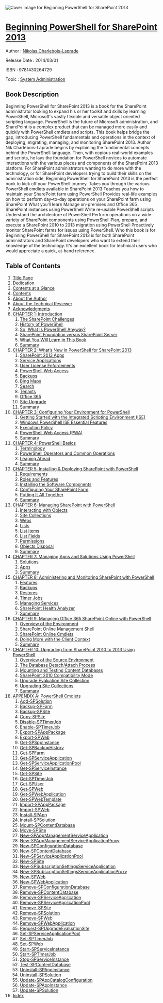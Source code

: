 ![Cover image for Beginning PowerShell for SharePoint 2013](https://imgdetail.ebookreading.net/cover/cover/system_admin/EB9781430264729.jpg)

[Beginning PowerShell for SharePoint 2013](https://ebookreading.net/view/book/Beginning+PowerShell+for+SharePoint+2013-EB9781430264729_1.html "Beginning PowerShell for SharePoint 2013")
====================================================================================================================

Author : [Nikolas Charlebois-Laprade](https://ebookreading.net/search/author/Nikolas+Charlebois-Laprade)

Release Date : 2014/03/01

ISBN : 9781430264729

Topic : [System Administration](https://ebookreading.net/search/category/system-administration)

Book Description
-----------------

Beginning PowerShell for SharePoint 2013 is a book for the SharePoint administrator looking to expand his or her toolkit and skills by learning PowerShell, Microsoft's vastly flexible and versatile object oriented scripting language. PowerShell is the future of Microsoft administration, and SharePoint is a complex product that can be managed more easily and quickly with PowerShell cmdlets and scripts. This book helps bridge the gap, introducing PowerShell fundamentals and operations in the context of deploying, migrating, managing, and monitoring SharePoint 2013.
Author Nik Charlebois-Laprade begins by explaining the fundamental concepts behind the PowerShell language. Then, with copious real-world examples and scripts, he lays the foundation for PowerShell novices to automate interactions with the various pieces and components of the SharePoint 2013 platform.
For SharePoint administrators wanting to do more with the technology, or for SharePoint developers trying to build their skills on the administration side, Beginning PowerShell for SharePoint 2013 is the perfect book to kick off your PowerShell journey.
Takes you through the various PowerShell cmdlets available in SharePoint 2013
Teaches you how to maintain your SharePoint farm using PowerShell
Provides real-life examples on how to perform day–to-day operations on your SharePoint farm using SharePoint
What you'll learn
Manage on-premises and Office 365 SharePoint instances using PowerShell
Write re-usable PowerShell scripts
Understand the architecture of PowerShell
Perform operations on a wide variety of SharePoint components using PowerShell
Plan, prepare, and execute a SharePoint 2010 to 2013 migration using PowerShell
Proactively monitor SharePoint farms for issues using PowerShell.
Who this book is for
Beginning PowerShell for SharePoint 2013 is for both SharePoint administrators and SharePoint developers who want to extend their knowledge of the technology. It's an excellent book for technical users who would appreciate a quick, at-hand reference.
              
Table of Contents
-----------------

1. [Title Page](https://ebookreading.net/view/book/Beginning+PowerShell+for+SharePoint+2013-EB9781430264729_2.html)
1. [Dedication](https://ebookreading.net/view/book/Beginning+PowerShell+for+SharePoint+2013-EB9781430264729_4.html)
1. [Contents at a Glance](https://ebookreading.net/view/book/Beginning+PowerShell+for+SharePoint+2013-EB9781430264729_5.html)
1. [Contents](https://ebookreading.net/view/book/Beginning+PowerShell+for+SharePoint+2013-EB9781430264729_6.html)
1. [About the Author](https://ebookreading.net/view/book/Beginning+PowerShell+for+SharePoint+2013-EB9781430264729_7.html)
1. [About the Technical Reviewer](https://ebookreading.net/view/book/Beginning+PowerShell+for+SharePoint+2013-EB9781430264729_8.html)
1. [Acknowledgments](https://ebookreading.net/view/book/Beginning+PowerShell+for+SharePoint+2013-EB9781430264729_9.html)
1. [CHAPTER 1: Introduction](https://ebookreading.net/view/book/Beginning+PowerShell+for+SharePoint+2013-EB9781430264729_10.html)
    1. [The SharePoint Challenges](https://ebookreading.net/view/book/Beginning+PowerShell+for+SharePoint+2013-EB9781430264729_10.html#Sec1)
    1. [History of PowerShell](https://ebookreading.net/view/book/Beginning+PowerShell+for+SharePoint+2013-EB9781430264729_10.html#Sec2)
    1. [So, What Is PowerShell Anyway?](https://ebookreading.net/view/book/Beginning+PowerShell+for+SharePoint+2013-EB9781430264729_10.html#Sec3)
    1. [SharePoint Foundation versus SharePoint Server](https://ebookreading.net/view/book/Beginning+PowerShell+for+SharePoint+2013-EB9781430264729_10.html#Sec4)
    1. [What You Will Learn in This Book](https://ebookreading.net/view/book/Beginning+PowerShell+for+SharePoint+2013-EB9781430264729_10.html#Sec5)
    1. [Summary](https://ebookreading.net/view/book/Beginning+PowerShell+for+SharePoint+2013-EB9781430264729_10.html#Sec6)
1. [CHAPTER 2: What’s New in PowerShell for SharePoint 2013](https://ebookreading.net/view/book/Beginning+PowerShell+for+SharePoint+2013-EB9781430264729_11.html)
    1. [SharePoint 2013 Apps](https://ebookreading.net/view/book/Beginning+PowerShell+for+SharePoint+2013-EB9781430264729_11.html#Sec1)
    1. [Service Applications](https://ebookreading.net/view/book/Beginning+PowerShell+for+SharePoint+2013-EB9781430264729_11.html#Sec2)
    1. [User License Enforcements](https://ebookreading.net/view/book/Beginning+PowerShell+for+SharePoint+2013-EB9781430264729_11.html#Sec3)
    1. [PowerShell Web Access](https://ebookreading.net/view/book/Beginning+PowerShell+for+SharePoint+2013-EB9781430264729_11.html#Sec4)
    1. [Backups](https://ebookreading.net/view/book/Beginning+PowerShell+for+SharePoint+2013-EB9781430264729_11.html#Sec5)
    1. [Bing Maps](https://ebookreading.net/view/book/Beginning+PowerShell+for+SharePoint+2013-EB9781430264729_11.html#Sec6)
    1. [Search](https://ebookreading.net/view/book/Beginning+PowerShell+for+SharePoint+2013-EB9781430264729_11.html#Sec7)
    1. [Tenants](https://ebookreading.net/view/book/Beginning+PowerShell+for+SharePoint+2013-EB9781430264729_11.html#Sec8)
    1. [Office 365](https://ebookreading.net/view/book/Beginning+PowerShell+for+SharePoint+2013-EB9781430264729_11.html#Sec9)
    1. [Site Upgrade](https://ebookreading.net/view/book/Beginning+PowerShell+for+SharePoint+2013-EB9781430264729_11.html#Sec10)
    1. [Summary](https://ebookreading.net/view/book/Beginning+PowerShell+for+SharePoint+2013-EB9781430264729_11.html#Sec11)
1. [CHAPTER 3: Configuring Your Environment for PowerShell](https://ebookreading.net/view/book/Beginning+PowerShell+for+SharePoint+2013-EB9781430264729_12.html)
    1. [Getting Started with the Integrated Scripting Environment (ISE)](https://ebookreading.net/view/book/Beginning+PowerShell+for+SharePoint+2013-EB9781430264729_12.html#Sec1)
    1. [Windows PowerShell ISE Essential Features](https://ebookreading.net/view/book/Beginning+PowerShell+for+SharePoint+2013-EB9781430264729_12.html#Sec4)
    1. [Execution Policy](https://ebookreading.net/view/book/Beginning+PowerShell+for+SharePoint+2013-EB9781430264729_12.html#Sec8)
    1. [PowerShell Web Access (PWA)](https://ebookreading.net/view/book/Beginning+PowerShell+for+SharePoint+2013-EB9781430264729_12.html#Sec9)
    1. [Summary](https://ebookreading.net/view/book/Beginning+PowerShell+for+SharePoint+2013-EB9781430264729_12.html#Sec13)
1. [CHAPTER 4: PowerShell Basics](https://ebookreading.net/view/book/Beginning+PowerShell+for+SharePoint+2013-EB9781430264729_13.html)
    1. [Terminology](https://ebookreading.net/view/book/Beginning+PowerShell+for+SharePoint+2013-EB9781430264729_13.html#Sec1)
    1. [PowerShell Operators and Common Operations](https://ebookreading.net/view/book/Beginning+PowerShell+for+SharePoint+2013-EB9781430264729_13.html#Sec7)
    1. [Leaping Ahead](https://ebookreading.net/view/book/Beginning+PowerShell+for+SharePoint+2013-EB9781430264729_13.html#Sec31)
    1. [Summary](https://ebookreading.net/view/book/Beginning+PowerShell+for+SharePoint+2013-EB9781430264729_13.html#Sec34)
1. [CHAPTER 5: Installing &amp; Deploying SharePoint with PowerShell](https://ebookreading.net/view/book/Beginning+PowerShell+for+SharePoint+2013-EB9781430264729_14.html)
    1. [Requirements](https://ebookreading.net/view/book/Beginning+PowerShell+for+SharePoint+2013-EB9781430264729_14.html#Sec1)
    1. [Roles and Features](https://ebookreading.net/view/book/Beginning+PowerShell+for+SharePoint+2013-EB9781430264729_14.html#Sec4)
    1. [Installing the Software Components](https://ebookreading.net/view/book/Beginning+PowerShell+for+SharePoint+2013-EB9781430264729_14.html#Sec9)
    1. [Configuring Your SharePoint Farm](https://ebookreading.net/view/book/Beginning+PowerShell+for+SharePoint+2013-EB9781430264729_14.html#Sec13)
    1. [Putting It All Together](https://ebookreading.net/view/book/Beginning+PowerShell+for+SharePoint+2013-EB9781430264729_14.html#Sec20)
    1. [Summary](https://ebookreading.net/view/book/Beginning+PowerShell+for+SharePoint+2013-EB9781430264729_14.html#Sec24)
1. [CHAPTER 6: Managing SharePoint with PowerShell](https://ebookreading.net/view/book/Beginning+PowerShell+for+SharePoint+2013-EB9781430264729_15.html)
    1. [Interacting with Objects](https://ebookreading.net/view/book/Beginning+PowerShell+for+SharePoint+2013-EB9781430264729_15.html#Sec1)
    1. [Site Collections](https://ebookreading.net/view/book/Beginning+PowerShell+for+SharePoint+2013-EB9781430264729_15.html#Sec2)
    1. [Webs](https://ebookreading.net/view/book/Beginning+PowerShell+for+SharePoint+2013-EB9781430264729_15.html#Sec13)
    1. [Lists](https://ebookreading.net/view/book/Beginning+PowerShell+for+SharePoint+2013-EB9781430264729_15.html#Sec21)
    1. [List Items](https://ebookreading.net/view/book/Beginning+PowerShell+for+SharePoint+2013-EB9781430264729_15.html#Sec28)
    1. [List Fields](https://ebookreading.net/view/book/Beginning+PowerShell+for+SharePoint+2013-EB9781430264729_15.html#Sec34)
    1. [Permissions](https://ebookreading.net/view/book/Beginning+PowerShell+for+SharePoint+2013-EB9781430264729_15.html#Sec38)
    1. [Objects Disposal](https://ebookreading.net/view/book/Beginning+PowerShell+for+SharePoint+2013-EB9781430264729_15.html#Sec44)
    1. [Summary](https://ebookreading.net/view/book/Beginning+PowerShell+for+SharePoint+2013-EB9781430264729_15.html#Sec47)
1. [CHAPTER 7: Managing Apps and Solutions Using PowerShell](https://ebookreading.net/view/book/Beginning+PowerShell+for+SharePoint+2013-EB9781430264729_16.html)
    1. [Solutions](https://ebookreading.net/view/book/Beginning+PowerShell+for+SharePoint+2013-EB9781430264729_16.html#Sec1)
    1. [Apps](https://ebookreading.net/view/book/Beginning+PowerShell+for+SharePoint+2013-EB9781430264729_16.html#Sec8)
    1. [Summary](https://ebookreading.net/view/book/Beginning+PowerShell+for+SharePoint+2013-EB9781430264729_16.html#Sec22)
1. [CHAPTER 8: Administering and Monitoring SharePoint with PowerShell](https://ebookreading.net/view/book/Beginning+PowerShell+for+SharePoint+2013-EB9781430264729_17.html)
    1. [Features](https://ebookreading.net/view/book/Beginning+PowerShell+for+SharePoint+2013-EB9781430264729_17.html#Sec1)
    1. [Backups](https://ebookreading.net/view/book/Beginning+PowerShell+for+SharePoint+2013-EB9781430264729_17.html#Sec5)
    1. [Restores](https://ebookreading.net/view/book/Beginning+PowerShell+for+SharePoint+2013-EB9781430264729_17.html#Sec9)
    1. [Timer Jobs](https://ebookreading.net/view/book/Beginning+PowerShell+for+SharePoint+2013-EB9781430264729_17.html#Sec12)
    1. [Managing Services](https://ebookreading.net/view/book/Beginning+PowerShell+for+SharePoint+2013-EB9781430264729_17.html#Sec18)
    1. [SharePoint Health Analyzer](https://ebookreading.net/view/book/Beginning+PowerShell+for+SharePoint+2013-EB9781430264729_17.html#Sec22)
    1. [Summary](https://ebookreading.net/view/book/Beginning+PowerShell+for+SharePoint+2013-EB9781430264729_17.html#Sec26)
1. [CHAPTER 9: Managing Office 365 SharePoint Online with PowerShell](https://ebookreading.net/view/book/Beginning+PowerShell+for+SharePoint+2013-EB9781430264729_18.html)
    1. [Overview of the Environment](https://ebookreading.net/view/book/Beginning+PowerShell+for+SharePoint+2013-EB9781430264729_18.html#Sec1)
    1. [SharePoint Online Management Shell](https://ebookreading.net/view/book/Beginning+PowerShell+for+SharePoint+2013-EB9781430264729_18.html#Sec2)
    1. [SharePoint Online Cmdlets](https://ebookreading.net/view/book/Beginning+PowerShell+for+SharePoint+2013-EB9781430264729_18.html#Sec5)
    1. [Doing More with the Client Context](https://ebookreading.net/view/book/Beginning+PowerShell+for+SharePoint+2013-EB9781430264729_18.html#Sec40)
    1. [Summary](https://ebookreading.net/view/book/Beginning+PowerShell+for+SharePoint+2013-EB9781430264729_18.html#Sec41)
1. [CHAPTER 10: Upgrading from SharePoint 2010 to 2013 Using PowerShell](https://ebookreading.net/view/book/Beginning+PowerShell+for+SharePoint+2013-EB9781430264729_19.html)
    1. [Overview of the Source Environment](https://ebookreading.net/view/book/Beginning+PowerShell+for+SharePoint+2013-EB9781430264729_19.html#Sec1)
    1. [The Database Detach/Attach Process](https://ebookreading.net/view/book/Beginning+PowerShell+for+SharePoint+2013-EB9781430264729_19.html#Sec2)
    1. [Mounting and Testing Content Databases](https://ebookreading.net/view/book/Beginning+PowerShell+for+SharePoint+2013-EB9781430264729_19.html#Sec5)
    1. [SharePoint 2010 Compatibility Mode](https://ebookreading.net/view/book/Beginning+PowerShell+for+SharePoint+2013-EB9781430264729_19.html#Sec6)
    1. [Upgrade Evaluation Site Collection](https://ebookreading.net/view/book/Beginning+PowerShell+for+SharePoint+2013-EB9781430264729_19.html#Sec7)
    1. [Upgrading Site Collections](https://ebookreading.net/view/book/Beginning+PowerShell+for+SharePoint+2013-EB9781430264729_19.html#Sec8)
    1. [Summary](https://ebookreading.net/view/book/Beginning+PowerShell+for+SharePoint+2013-EB9781430264729_19.html#Sec9)
1. [APPENDIX A: PowerShell Cmdlets](https://ebookreading.net/view/book/Beginning+PowerShell+for+SharePoint+2013-EB9781430264729_20.html)
    1. [Add-SPSolution](https://ebookreading.net/view/book/Beginning+PowerShell+for+SharePoint+2013-EB9781430264729_20.html#Sec1)
    1. [Backup-SPFarm](https://ebookreading.net/view/book/Beginning+PowerShell+for+SharePoint+2013-EB9781430264729_20.html#Sec2)
    1. [Backup-SPSite](https://ebookreading.net/view/book/Beginning+PowerShell+for+SharePoint+2013-EB9781430264729_20.html#Sec3)
    1. [Copy-SPSite](https://ebookreading.net/view/book/Beginning+PowerShell+for+SharePoint+2013-EB9781430264729_20.html#Sec4)
    1. [Disable-SPTimerJob](https://ebookreading.net/view/book/Beginning+PowerShell+for+SharePoint+2013-EB9781430264729_20.html#Sec5)
    1. [Enable-SPTimerJob](https://ebookreading.net/view/book/Beginning+PowerShell+for+SharePoint+2013-EB9781430264729_20.html#Sec6)
    1. [Export-SPAppPackage](https://ebookreading.net/view/book/Beginning+PowerShell+for+SharePoint+2013-EB9781430264729_20.html#Sec7)
    1. [Export-SPWeb](https://ebookreading.net/view/book/Beginning+PowerShell+for+SharePoint+2013-EB9781430264729_20.html#Sec8)
    1. [Get-SPSppInstance](https://ebookreading.net/view/book/Beginning+PowerShell+for+SharePoint+2013-EB9781430264729_20.html#Sec9)
    1. [Get-SPBackupHistory](https://ebookreading.net/view/book/Beginning+PowerShell+for+SharePoint+2013-EB9781430264729_20.html#Sec10)
    1. [Get-SPFarm](https://ebookreading.net/view/book/Beginning+PowerShell+for+SharePoint+2013-EB9781430264729_20.html#Sec11)
    1. [Get-SPServiceApplication](https://ebookreading.net/view/book/Beginning+PowerShell+for+SharePoint+2013-EB9781430264729_20.html#Sec12)
    1. [Get-SPServiceApplicationPool](https://ebookreading.net/view/book/Beginning+PowerShell+for+SharePoint+2013-EB9781430264729_20.html#Sec13)
    1. [Get-SPServiceInstance](https://ebookreading.net/view/book/Beginning+PowerShell+for+SharePoint+2013-EB9781430264729_20.html#Sec14)
    1. [Get-SPSite](https://ebookreading.net/view/book/Beginning+PowerShell+for+SharePoint+2013-EB9781430264729_20.html#Sec15)
    1. [Get-SPTimerJob](https://ebookreading.net/view/book/Beginning+PowerShell+for+SharePoint+2013-EB9781430264729_20.html#Sec16)
    1. [Get-SPUser](https://ebookreading.net/view/book/Beginning+PowerShell+for+SharePoint+2013-EB9781430264729_20.html#Sec17)
    1. [Get-SPWeb](https://ebookreading.net/view/book/Beginning+PowerShell+for+SharePoint+2013-EB9781430264729_20.html#Sec18)
    1. [Get-SPWebApplication](https://ebookreading.net/view/book/Beginning+PowerShell+for+SharePoint+2013-EB9781430264729_20.html#Sec19)
    1. [Get-SPWebTemplate](https://ebookreading.net/view/book/Beginning+PowerShell+for+SharePoint+2013-EB9781430264729_20.html#Sec20)
    1. [Import-SPAppPackage](https://ebookreading.net/view/book/Beginning+PowerShell+for+SharePoint+2013-EB9781430264729_20.html#Sec21)
    1. [Import-SPWeb](https://ebookreading.net/view/book/Beginning+PowerShell+for+SharePoint+2013-EB9781430264729_20.html#Sec22)
    1. [Install-SPApp](https://ebookreading.net/view/book/Beginning+PowerShell+for+SharePoint+2013-EB9781430264729_20.html#Sec23)
    1. [Install-SPSolution](https://ebookreading.net/view/book/Beginning+PowerShell+for+SharePoint+2013-EB9781430264729_20.html#Sec24)
    1. [Mount-SPContentDatabase](https://ebookreading.net/view/book/Beginning+PowerShell+for+SharePoint+2013-EB9781430264729_20.html#Sec25)
    1. [Move-SPSite](https://ebookreading.net/view/book/Beginning+PowerShell+for+SharePoint+2013-EB9781430264729_20.html#Sec26)
    1. [New-SPAppManagementServiceApplication](https://ebookreading.net/view/book/Beginning+PowerShell+for+SharePoint+2013-EB9781430264729_20.html#Sec27)
    1. [New-SPAppManagementServiceApplicationProxy](https://ebookreading.net/view/book/Beginning+PowerShell+for+SharePoint+2013-EB9781430264729_20.html#Sec28)
    1. [New-SPConfigurationDatabase](https://ebookreading.net/view/book/Beginning+PowerShell+for+SharePoint+2013-EB9781430264729_20.html#Sec29)
    1. [New-SPContentDatabase](https://ebookreading.net/view/book/Beginning+PowerShell+for+SharePoint+2013-EB9781430264729_20.html#Sec30)
    1. [New-SPServiceApplicationPool](https://ebookreading.net/view/book/Beginning+PowerShell+for+SharePoint+2013-EB9781430264729_20.html#Sec31)
    1. [New-SPSite](https://ebookreading.net/view/book/Beginning+PowerShell+for+SharePoint+2013-EB9781430264729_20.html#Sec32)
    1. [New-SPSubscriptionSettingsServiceApplication](https://ebookreading.net/view/book/Beginning+PowerShell+for+SharePoint+2013-EB9781430264729_20.html#Sec33)
    1. [New-SPSubscriptionSettingsServiceApplicationProxy](https://ebookreading.net/view/book/Beginning+PowerShell+for+SharePoint+2013-EB9781430264729_20.html#Sec34)
    1. [New-SPWeb](https://ebookreading.net/view/book/Beginning+PowerShell+for+SharePoint+2013-EB9781430264729_20.html#Sec35)
    1. [New-SPWebApplication](https://ebookreading.net/view/book/Beginning+PowerShell+for+SharePoint+2013-EB9781430264729_20.html#Sec36)
    1. [Remove-SPConfigurationDatabase](https://ebookreading.net/view/book/Beginning+PowerShell+for+SharePoint+2013-EB9781430264729_20.html#Sec37)
    1. [Remove-SPContentDatabase](https://ebookreading.net/view/book/Beginning+PowerShell+for+SharePoint+2013-EB9781430264729_20.html#Sec38)
    1. [Remove-SPServiceApplication](https://ebookreading.net/view/book/Beginning+PowerShell+for+SharePoint+2013-EB9781430264729_20.html#Sec39)
    1. [Remove-SPServiceApplicationPool](https://ebookreading.net/view/book/Beginning+PowerShell+for+SharePoint+2013-EB9781430264729_20.html#Sec40)
    1. [Remove-SPSite](https://ebookreading.net/view/book/Beginning+PowerShell+for+SharePoint+2013-EB9781430264729_20.html#Sec41)
    1. [Remove-SPSolution](https://ebookreading.net/view/book/Beginning+PowerShell+for+SharePoint+2013-EB9781430264729_20.html#Sec42)
    1. [Remove-SPWeb](https://ebookreading.net/view/book/Beginning+PowerShell+for+SharePoint+2013-EB9781430264729_20.html#Sec43)
    1. [Remove-SPWebApplication](https://ebookreading.net/view/book/Beginning+PowerShell+for+SharePoint+2013-EB9781430264729_20.html#Sec44)
    1. [Request-SPUpgradeEvaluationSite](https://ebookreading.net/view/book/Beginning+PowerShell+for+SharePoint+2013-EB9781430264729_20.html#Sec45)
    1. [Set-SPServiceApplicationPool](https://ebookreading.net/view/book/Beginning+PowerShell+for+SharePoint+2013-EB9781430264729_20.html#Sec46)
    1. [Set-SPTimerJob](https://ebookreading.net/view/book/Beginning+PowerShell+for+SharePoint+2013-EB9781430264729_20.html#Sec47)
    1. [Set-SPWeb](https://ebookreading.net/view/book/Beginning+PowerShell+for+SharePoint+2013-EB9781430264729_20.html#Sec48)
    1. [Start-SPServiceInstance](https://ebookreading.net/view/book/Beginning+PowerShell+for+SharePoint+2013-EB9781430264729_20.html#Sec49)
    1. [Start-SPTimerJob](https://ebookreading.net/view/book/Beginning+PowerShell+for+SharePoint+2013-EB9781430264729_20.html#Sec50)
    1. [Stop-SPServiceInstance](https://ebookreading.net/view/book/Beginning+PowerShell+for+SharePoint+2013-EB9781430264729_20.html#Sec51)
    1. [Test-SPContentDatabase](https://ebookreading.net/view/book/Beginning+PowerShell+for+SharePoint+2013-EB9781430264729_20.html#Sec52)
    1. [Uninstall-SPAppInstance](https://ebookreading.net/view/book/Beginning+PowerShell+for+SharePoint+2013-EB9781430264729_20.html#Sec53)
    1. [Uninstall-SPSolution](https://ebookreading.net/view/book/Beginning+PowerShell+for+SharePoint+2013-EB9781430264729_20.html#Sec54)
    1. [Update-SPAppCatalogConfiguration](https://ebookreading.net/view/book/Beginning+PowerShell+for+SharePoint+2013-EB9781430264729_20.html#Sec55)
    1. [Update-SPAppInstance](https://ebookreading.net/view/book/Beginning+PowerShell+for+SharePoint+2013-EB9781430264729_20.html#Sec56)
    1. [Update-SPSolution](https://ebookreading.net/view/book/Beginning+PowerShell+for+SharePoint+2013-EB9781430264729_20.html#Sec57)
1. [Index](https://ebookreading.net/view/book/Beginning+PowerShell+for+SharePoint+2013-EB9781430264729_21.html)
